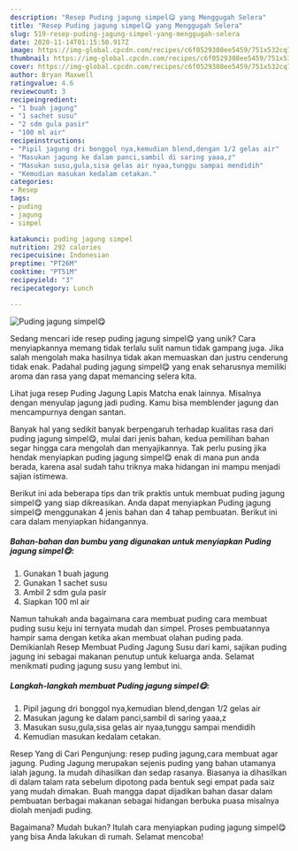 ```yaml
---
description: "Resep Puding jagung simpel😋 yang Menggugah Selera"
title: "Resep Puding jagung simpel😋 yang Menggugah Selera"
slug: 519-resep-puding-jagung-simpel-yang-menggugah-selera
date: 2020-11-14T01:15:50.917Z
image: https://img-global.cpcdn.com/recipes/c6f0529308ee5459/751x532cq70/puding-jagung-simpel😋-foto-resep-utama.jpg
thumbnail: https://img-global.cpcdn.com/recipes/c6f0529308ee5459/751x532cq70/puding-jagung-simpel😋-foto-resep-utama.jpg
cover: https://img-global.cpcdn.com/recipes/c6f0529308ee5459/751x532cq70/puding-jagung-simpel😋-foto-resep-utama.jpg
author: Bryan Maxwell
ratingvalue: 4.6
reviewcount: 3
recipeingredient:
- "1 buah jagung"
- "1 sachet susu"
- "2 sdm gula pasir"
- "100 ml air"
recipeinstructions:
- "Pipil jagung dri bonggol nya,kemudian blend,dengan 1/2 gelas air"
- "Masukan jagung ke dalam panci,sambil di saring yaaa,z"
- "Masukan susu,gula,sisa gelas air nyaa,tunggu sampai mendidih"
- "Kemudian masukan kedalam cetakan."
categories:
- Resep
tags:
- puding
- jagung
- simpel

katakunci: puding jagung simpel 
nutrition: 292 calories
recipecuisine: Indonesian
preptime: "PT26M"
cooktime: "PT51M"
recipeyield: "3"
recipecategory: Lunch

---
```



![Puding jagung simpel😋](https://img-global.cpcdn.com/recipes/c6f0529308ee5459/751x532cq70/puding-jagung-simpel😋-foto-resep-utama.jpg)

Sedang mencari ide resep puding jagung simpel😋 yang unik? Cara menyiapkannya memang tidak terlalu sulit namun tidak gampang juga. Jika salah mengolah maka hasilnya tidak akan memuaskan dan justru cenderung tidak enak. Padahal puding jagung simpel😋 yang enak seharusnya memiliki aroma dan rasa yang dapat memancing selera kita.

Lihat juga resep Puding Jagung Lapis Matcha enak lainnya. Misalnya dengan menyulap jagung jadi puding. Kamu bisa memblender jagung dan mencampurnya dengan santan.

Banyak hal yang sedikit banyak berpengaruh terhadap kualitas rasa dari puding jagung simpel😋, mulai dari jenis bahan, kedua pemilihan bahan segar hingga cara mengolah dan menyajikannya. Tak perlu pusing jika hendak menyiapkan puding jagung simpel😋 enak di mana pun anda berada, karena asal sudah tahu triknya maka hidangan ini mampu menjadi sajian istimewa.


Berikut ini ada beberapa tips dan trik praktis untuk membuat puding jagung simpel😋 yang siap dikreasikan. Anda dapat menyiapkan Puding jagung simpel😋 menggunakan 4 jenis bahan dan 4 tahap pembuatan. Berikut ini cara dalam menyiapkan hidangannya.

<!--inarticleads1-->

##### Bahan-bahan dan bumbu yang digunakan untuk menyiapkan Puding jagung simpel😋:

1. Gunakan 1 buah jagung
1. Gunakan 1 sachet susu
1. Ambil 2 sdm gula pasir
1. Siapkan 100 ml air


Namun tahukah anda bagaimana cara membuat puding cara membuat puding susu keju ini ternyata mudah dan simpel. Proses pembuatannya hampir sama dengan ketika akan membuat olahan puding pada. Demikianlah Resep Membuat Puding Jagung Susu dari kami, sajikan puding jagung ini sebagai makanan penutup untuk keluarga anda. Selamat menikmati puding jagung susu yang lembut ini. 

<!--inarticleads2-->

##### Langkah-langkah membuat Puding jagung simpel😋:

1. Pipil jagung dri bonggol nya,kemudian blend,dengan 1/2 gelas air
1. Masukan jagung ke dalam panci,sambil di saring yaaa,z
1. Masukan susu,gula,sisa gelas air nyaa,tunggu sampai mendidih
1. Kemudian masukan kedalam cetakan.


Resep Yang di Cari Pengunjung: resep puding jagung,cara membuat agar jagung. Puding Jagung merupakan sejenis puding yang bahan utamanya ialah jagung. Ia mudah dihasilkan dan sedap rasanya. Biasanya ia dihasilkan di dalam talam rata sebelum dipotong pada bentuk segi empat pada saiz yang mudah dimakan. Buah mangga dapat dijadikan bahan dasar dalam pembuatan berbagai makanan sebagai hidangan berbuka puasa misalnya diolah menjadi puding. 

Bagaimana? Mudah bukan? Itulah cara menyiapkan puding jagung simpel😋 yang bisa Anda lakukan di rumah. Selamat mencoba!
